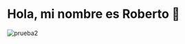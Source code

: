 # Hola, mi nombre es Roberto 👋
![prueba2](https://github.com/RobertoCRMA/RobertoCRMA/assets/156587899/edc5615d-bb58-40d2-a796-6e655b938d4c)
